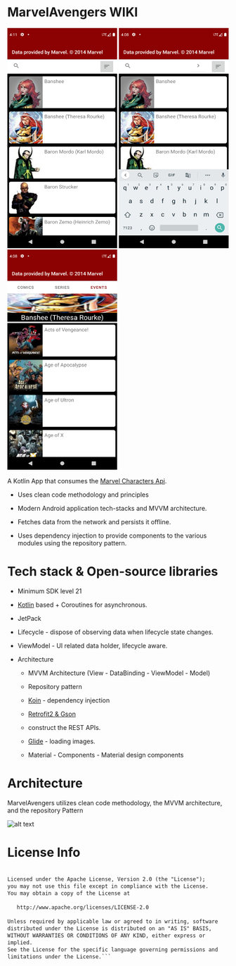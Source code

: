 # MarvelAvengers WIKI


<img src = "https://github.com/complextheory/MarvelAvengers/blob/master/app/src/main/res/drawable/Screenshot_1629234687.png" width="250"
height="500">
<img src = "https://github.com/complextheory/MarvelAvengers/blob/master/app/src/main/res/drawable/Screenshot_1629234510.png" width="250"
height="500">
<img src = "https://github.com/complextheory/MarvelAvengers/blob/master/app/src/main/res/drawable/Screenshot_1629234525.png" width="250"
height="500">                                                                                                                               
                                                                                                                                    
                                                                                                                                                                  

A Kotlin App that consumes the [Marvel Characters Api](https://developer.marvel.com/documentation/getting_started). 

* Uses clean code methodology and principles 

* Modern Android application tech-stacks and MVVM architecture. 

* Fetches data from the network and persists it offline. 

* Uses dependency injection to provide components to the various modules using the repository pattern.



# Tech stack & Open-source libraries

* Minimum SDK level 21

* [Kotlin](https://developer.android.com/kotlin) based + Coroutines for asynchronous.

* JetPack

* Lifecycle - dispose of observing data when lifecycle state changes.

* ViewModel - UI related data holder, lifecycle aware.

* Architecture

    * MVVM Architecture (View - DataBinding - ViewModel - Model)
    
    * Repository pattern
    
    * [Koin](https://medium.com/mobile-app-development-publication/setting-up-android-modules-with-koin-962534395a3e) - dependency injection
    
    * [Retrofit2 & Gson](https://stackoverflow.com/questions/46428477/how-to-make-two-retrofit-calls-and-combine-results?noredirect=1&lq=1)
    - construct the REST APIs.
    
    * [Glide](https://androidwave.com/loading-images-using-data-binding/) - loading images.
    
    * Material - Components - Material design components


# Architecture

MarvelAvengers utilizes clean code methodology, the MVVM architecture, and the repository Pattern

![alt text](https://miro.medium.com/max/606/1*BpxMFh7DdX0_hqX6ABkDgw.png)

# License Info

```Designed and developed by 2020 complextheory (Jarvis Charles)

Licensed under the Apache License, Version 2.0 (the "License");
you may not use this file except in compliance with the License.
You may obtain a copy of the License at

   http://www.apache.org/licenses/LICENSE-2.0

Unless required by applicable law or agreed to in writing, software
distributed under the License is distributed on an "AS IS" BASIS,
WITHOUT WARRANTIES OR CONDITIONS OF ANY KIND, either express or implied.
See the License for the specific language governing permissions and
limitations under the License.```
